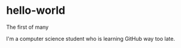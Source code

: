 # hello-world

The first of many

I'm a computer science student who is learning GitHub way too late.
